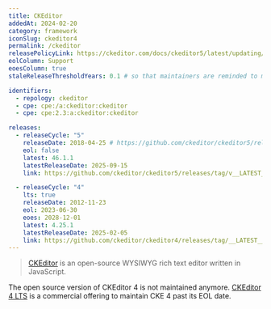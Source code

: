 ```yaml
---
title: CKEditor
addedAt: 2024-02-20
category: framework
iconSlug: ckeditor4
permalink: /ckeditor
releasePolicyLink: https://ckeditor.com/docs/ckeditor5/latest/updating/versioning-policy.html
eolColumn: Support
eoesColumn: true
staleReleaseThresholdYears: 0.1 # so that maintainers are reminded to manually update the latest version frequently

identifiers:
  - repology: ckeditor
  - cpe: cpe:/a:ckeditor:ckeditor
  - cpe: cpe:2.3:a:ckeditor:ckeditor

releases:
  - releaseCycle: "5"
    releaseDate: 2018-04-25 # https://github.com/ckeditor/ckeditor5/releases/tag/v10.0.0
    eol: false
    latest: 46.1.1
    latestReleaseDate: 2025-09-15
    link: https://github.com/ckeditor/ckeditor5/releases/tag/v__LATEST__

  - releaseCycle: "4"
    lts: true
    releaseDate: 2012-11-23
    eol: 2023-06-30
    eoes: 2028-12-01
    latest: 4.25.1
    latestReleaseDate: 2025-02-05
    link: https://github.com/ckeditor/ckeditor4/releases/tag/__LATEST__-lts
---
```


> [CKEditor](https://ckeditor.com/) is an open-source WYSIWYG rich text editor written in JavaScript.

The open source version of CKEditor 4 is not maintained anymore.
[CKEditor 4 LTS](https://ckeditor.com/ckeditor-4-support/) is a commercial offering to maintain CKE 4 past its EOL date.
